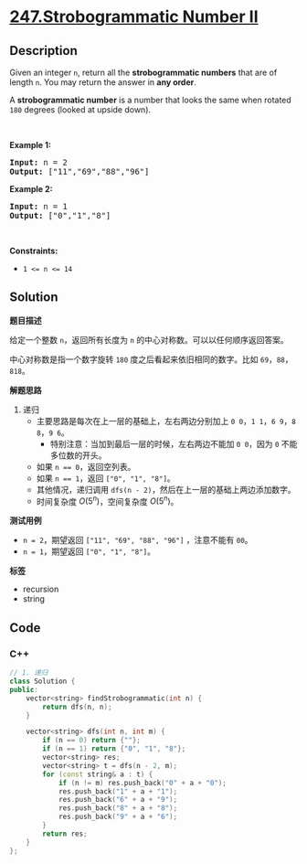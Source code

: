# [247.Strobogrammatic Number II](https://leetcode.com/problems/strobogrammatic-number-ii/description/)

## Description

<p>Given an integer <code>n</code>, return all the <strong>strobogrammatic numbers</strong> that are of length <code>n</code>. You may return the answer in <strong>any order</strong>.</p>

<p>A <strong>strobogrammatic number</strong> is a number that looks the same when rotated <code>180</code> degrees (looked at upside down).</p>

<p>&nbsp;</p>
<p><strong class="example">Example 1:</strong></p>
<pre><strong>Input:</strong> n = 2
<strong>Output:</strong> ["11","69","88","96"]
</pre><p><strong class="example">Example 2:</strong></p>
<pre><strong>Input:</strong> n = 1
<strong>Output:</strong> ["0","1","8"]
</pre>
<p>&nbsp;</p>
<p><strong>Constraints:</strong></p>

<ul>
  <li><code>1 &lt;= n &lt;= 14</code></li>
</ul>

## Solution

**题目描述**

给定一个整数 `n`，返回所有长度为 `n` 的中心对称数。可以以任何顺序返回答案。

中心对称数是指一个数字旋转 `180` 度之后看起来依旧相同的数字。比如 `69`，`88`，`818`。

**解题思路**

1. 递归
   - 主要思路是每次在上一层的基础上，左右两边分别加上 `0 0`，`1 1`，`6 9`，`8 8`，`9 6`。
     - 特别注意：当加到最后一层的时候，左右两边不能加 `0 0`，因为 `0` 不能多位数的开头。
   - 如果 `n == 0`，返回空列表。
   - 如果 `n == 1`，返回 `["0", "1", "8"]`。
   - 其他情况，递归调用 `dfs(n - 2)`，然后在上一层的基础上两边添加数字。
   - 时间复杂度 $O(5^n)$，空间复杂度 $O(5^n)$。

**测试用例**

- `n = 2`，期望返回 `["11", "69", "88", "96"]` ，注意不能有 `00`。
- `n = 1`，期望返回 `["0", "1", "8"]`。

**标签**

- recursion
- string

<!-- code start -->
## Code

### C++

```cpp
// 1. 递归
class Solution {
public:
    vector<string> findStrobogrammatic(int n) {
        return dfs(n, n);
    }

    vector<string> dfs(int n, int m) {
        if (n == 0) return {""};
        if (n == 1) return {"0", "1", "8"};
        vector<string> res;
        vector<string> t = dfs(n - 2, m);
        for (const string& a : t) {
            if (n != m) res.push_back("0" + a + "0");
            res.push_back("1" + a + "1");
            res.push_back("6" + a + "9");
            res.push_back("8" + a + "8");
            res.push_back("9" + a + "6");
        }
        return res;
    }
};
```

<!-- code end -->
